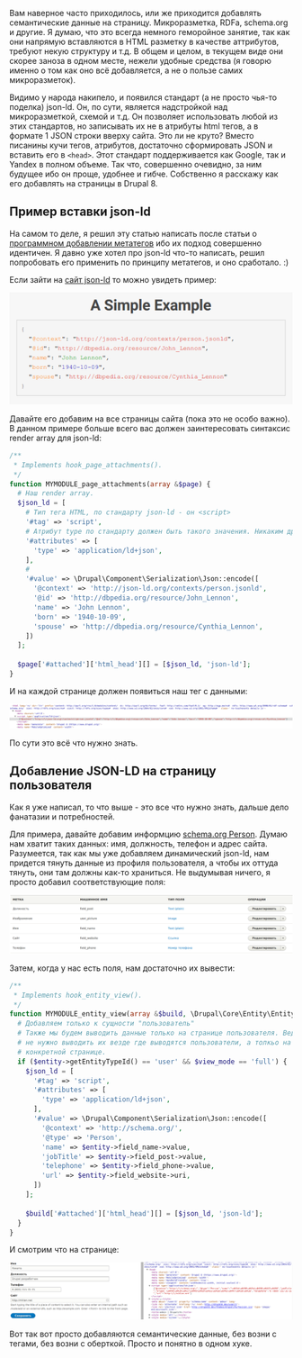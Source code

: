Вам наверное часто приходилось, или же приходится добавлять семантические данные
на страницу. Микроразметка, RDFa, schema.org и другие. Я думаю, что это всегда
немного геморойное занятие, так как они напрямую вставляются в HTML разметку в
качестве аттрибутов, требуют некую структуру и т.д. В общем и целом, в текущем
виде они скорее заноза в одном месте, нежели удобные средства (я говорю именно о
том как оно всё добавляется, а не о пользе самих микроразметок).

Видимо у народа накипело, и появился стандарт (а не просто чья-то поделка)
json-ld. Он, по сути, является надстройкой над микроразметкой, схемой и т.д. Он
позволяет использовать любой из этих стандартов, но записывать их не в атрибуты
html тегов, а в формате 1 JSON строки вверху сайта. Это ли не круто? Вместо
писанины кучи тегов, атрибутов, достаточно сформировать JSON и вставить его
в `<head>`. Этот стандарт поддерживается как Google, так и Yandex в полном
объеме. Так что, совершенно очевидно, за ним будущее ибо он проще, удобнее и
гибче. Собственно я расскажу как его добавлять на страницы в Drupal 8.

## Пример вставки json-ld

На самом то деле, я решил эту статью написать после статьи
о [программном добавлении метатегов][drupal-8-how-to-add-metatags-programmatically] ибо их
подход совершенно идентичен. Я давно уже хотел про json-ld что-то написать,
решил попробовать его применить по принципу метатегов, и оно сработало. :)

Если зайти на [сайт json-ld](http://json-ld.org/) то можно увидеть пример:

![Пример](image/1.png)

Давайте его добавим на все страницы сайта (пока это не особо важно). В данном
примере больше всего вас должен заинтересовать синтаксис render array для
json-ld:

```php
/**
 * Implements hook_page_attachments().
 */
function MYMODULE_page_attachments(array &$page) {
  # Наш render array.
  $json_ld = [
    # Тип тега HTML, по стандарту json-ld - он <script>
    '#tag' => 'script',
    # Атрибут type по стандарту должен быть такого значения. Никаким другим.
    '#attributes' => [
      'type' => 'application/ld+json',
    ],
    #
    '#value' => \Drupal\Component\Serialization\Json::encode([
      '@context' => 'http://json-ld.org/contexts/person.jsonld',
      '@id' => 'http://dbpedia.org/resource/John_Lennon',
      'name' => 'John Lennon',
      'born' => '1940-10-09',
      'spouse' => 'http://dbpedia.org/resource/Cynthia_Lennon',
    ])
  ];

  $page['#attached']['html_head'][] = [$json_ld, 'json-ld'];
}
```

И на каждой странице должен появиться наш тег с данными:

![Результат](image/2.png)

По сути это всё что нужно знать.

## Добавление JSON-LD на страницу пользователя

Как я уже написал, то что выше - это все что нужно знать, дальше дело фанатазии
и потребностей.

Для примера, давайте добавим
информцию [schema.org Person](http://schema.org/Person). Думаю нам хватит таких
данных: имя, должность, телефон и адрес сайта. Разумеется, так как мы уже
добавляем динамический json-ld, нам придется тянуть данные из профиля
пользователя, а чтобы их оттуда тянуть, они там должны как-то храниться. Не
выдумывая ничего, я просто добавил соответствующие поля:

![Поля в профиле](image/3.png)

Затем, когда у нас есть поля, нам достаточно их вывести:

```php
/**
 * Implements hook_entity_view().
 */
function MYMODULE_entity_view(array &$build, \Drupal\Core\Entity\EntityInterface $entity, \Drupal\Core\Entity\Display\EntityViewDisplayInterface $display, $view_mode, $langcode) {
  # Добавляем только к сущности "пользователь"
  # Также мы будем выводить данные только на странице пользователя. Ведь нам
  # не нужно выводить их везде где выводятся пользователи, а толкьо на его
  # конкретной странице.
  if ($entity->getEntityTypeId() == 'user' && $view_mode == 'full') {
    $json_ld = [
      '#tag' => 'script',
      '#attributes' => [
        'type' => 'application/ld+json',
      ],
      '#value' => \Drupal\Component\Serialization\Json::encode([
        '@context' => 'http://schema.org/',
        '@type' => 'Person',
        'name' => $entity->field_name->value,
        'jobTitle' => $entity->field_post->value,
        'telephone' => $entity->field_phone->value,
        'url' => $entity->field_website->uri,
      ])
    ];

    $build['#attached']['html_head'][] = [$json_ld, 'json-ld'];
  }
}
```

И смотрим что на странице:

![Результат в профиле](image/4.png)

Вот так вот просто добавляются семантические данные, без возни с тегами, без
возни с оберткой. Просто и понятно в одном хуке.

[drupal-8-how-to-add-metatags-programmatically]: ../../../../2015/11/25/drupal-8-how-to-add-metatags-programmatically/article.ru.md
